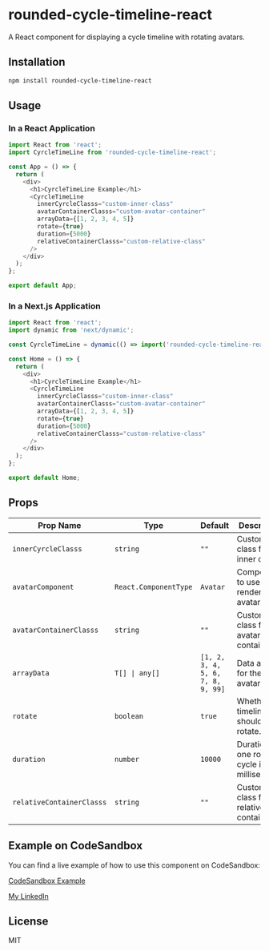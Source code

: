 
# rounded-cycle-timeline-react

A React component for displaying a cycle timeline with rotating avatars.

## Installation

```bash
npm install rounded-cycle-timeline-react
```

## Usage

### In a React Application

```javascript
import React from 'react';
import CyrcleTimeLine from 'rounded-cycle-timeline-react';

const App = () => {
  return (
    <div>
      <h1>CyrcleTimeLine Example</h1>
      <CyrcleTimeLine 
        innerCyrcleClasss="custom-inner-class" 
        avatarContainerClasss="custom-avatar-container" 
        arrayData={[1, 2, 3, 4, 5]} 
        rotate={true} 
        duration={5000}
        relativeContainerClasss="custom-relative-class"
      />
    </div>
  );
};

export default App;
```

### In a Next.js Application

```javascript
import React from 'react';
import dynamic from 'next/dynamic';

const CyrcleTimeLine = dynamic(() => import('rounded-cycle-timeline-react'), { ssr: false });

const Home = () => {
  return (
    <div>
      <h1>CyrcleTimeLine Example</h1>
      <CyrcleTimeLine 
        innerCyrcleClasss="custom-inner-class" 
        avatarContainerClasss="custom-avatar-container" 
        arrayData={[1, 2, 3, 4, 5]} 
        rotate={true} 
        duration={5000}
        relativeContainerClasss="custom-relative-class"
      />
    </div>
  );
};

export default Home;
```

## Props

| Prop Name                | Type                         | Default               | Description                                               |
| ------------------------ | ---------------------------- | --------------------- | --------------------------------------------------------- |
| `innerCyrcleClasss`      | `string`                     | `""`                  | Custom class for the inner circle.                        |
| `avatarComponent`        | `React.ComponentType`        | `Avatar`              | Component to use for rendering avatars.                   |
| `avatarContainerClasss`  | `string`                     | `""`                  | Custom class for the avatar container.                    |
| `arrayData`              | `T[] \| any[]`               | `[1, 2, 3, 4, 5, 6, 7, 8, 9, 99]` | Data array for the avatars.                               |
| `rotate`                 | `boolean`                    | `true`                | Whether the timeline should rotate.                       |
| `duration`               | `number`                     | `10000`               | Duration of one rotation cycle in milliseconds.           |
| `relativeContainerClasss`| `string`                     | `""`                  | Custom class for the relative container.                  |

## Example on CodeSandbox

You can find a live example of how to use this component on CodeSandbox:

[CodeSandbox Example](https://codesandbox.io/p/sandbox/rounded-timeline-example-vdrnrz?file=%2Fsrc%2FApp.tsx%3A19%2C11)

[My LinkedIn](https://www.linkedin.com/in/ahmed-nasser-931490212/)

## License

MIT
